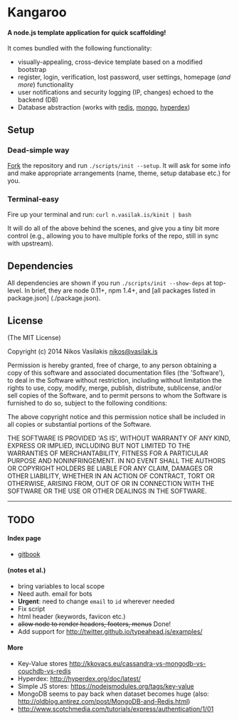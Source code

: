 Kangaroo
======
#### A node.js template application for quick scaffolding!

It comes bundled with the following functionality:
* visually-appealing, cross-device template based on a modified bootstrap
* register, login, verification, lost password, user settings, homepage (_and more_) functionality
* user notifications and security logging (IP, changes) echoed to the backend (DB)
* Database abstraction (works with [redis](http://redis.io/), [mongo](http://www.mongodb.org/), [hyperdex](http://hyperdex.org/))

## Setup

### Dead-simple way
[Fork](https://github.com/nvasilakis/kangaroo/fork) the repository and run `./scripts/init --setup`. It will ask for
some info and make appropriate arrangements (name, theme, setup database etc.) for you.

### Terminal-easy
Fire up your terminal and run:
`curl n.vasilak.is/kinit | bash`

It will do all of the above behind the scenes, and give you a tiny bit
more control (e.g., allowing you to have multiple forks of the repo,
still in sync with upstream).

## Dependencies
All dependencies are shown if you run `./scripts/init --show-deps` at
top-level. In brief, they are node 0.11+, npm 1.4+, and [all packages
listed in package.json] (./package.json).

## License

(The MIT License)

Copyright (c) 2014 Nikos Vasilakis <nikos@vasilak.is>

Permission is hereby granted, free of charge, to any person obtaining a
copy of this software and associated documentation files (the
'Software'), to deal in the Software without restriction, including
without limitation the rights to use, copy, modify, merge, publish,
distribute, sublicense, and/or sell copies of the Software, and to
permit persons to whom the Software is furnished to do so, subject to
the following conditions:

The above copyright notice and this permission notice shall be included
in all copies or substantial portions of the Software.

THE SOFTWARE IS PROVIDED 'AS IS', WITHOUT WARRANTY OF ANY KIND, EXPRESS
OR IMPLIED, INCLUDING BUT NOT LIMITED TO THE WARRANTIES OF
MERCHANTABILITY, FITNESS FOR A PARTICULAR PURPOSE AND NONINFRINGEMENT.
IN NO EVENT SHALL THE AUTHORS OR COPYRIGHT HOLDERS BE LIABLE FOR ANY
CLAIM, DAMAGES OR OTHER LIABILITY, WHETHER IN AN ACTION OF CONTRACT,
TORT OR OTHERWISE, ARISING FROM, OUT OF OR IN CONNECTION WITH THE
SOFTWARE OR THE USE OR OTHER DEALINGS IN THE SOFTWARE.

---

## TODO

#### Index page
* [gitbook](https://www.gitbook.com/)

#### (notes et al.)

* bring variables to local scope 
* Need auth. email for bots
* __Urgent__: need to change `email` to `id` wherever needed
* Fix script
* html header (keywords, favicon etc.)
* ~~allow node to render headers, footers, menus~~ Done!
* Add support for http://twitter.github.io/typeahead.js/examples/

#### More
* Key-Value stores http://kkovacs.eu/cassandra-vs-mongodb-vs-couchdb-vs-redis
* Hyperdex: http://hyperdex.org/doc/latest/
* Simple JS stores: https://nodejsmodules.org/tags/key-value
* MongoDB seems to pay back when dataset becomes huge (also: http://oldblog.antirez.com/post/MongoDB-and-Redis.html)
* http://www.scotchmedia.com/tutorials/express/authentication/1/01

